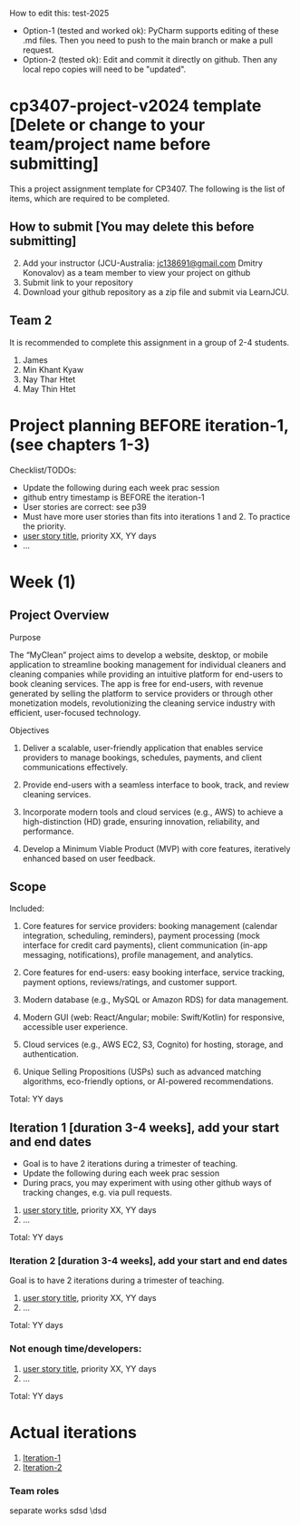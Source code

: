 
How to edit this: test-2025
* Option-1 (tested and worked ok): PyCharm supports editing of these .md files. Then you need to push to the main branch or make a pull request.
* Option-2 (tested ok): Edit and commit it directly on github. Then any local repo copies will need to be "updated".

# cp3407-project-v2024 template [Delete or change to your team/project name before submitting]

This a project assignment template for CP3407. 
The following is the list of items, which are required to be completed.

## How to submit [You may delete this before submitting]

2. Add your instructor (JCU-Australia: jc138691@gmail.com Dmitry Konovalov) as a team member to view your project on github
1. Submit link to your repository
2. Download your github repository as a zip file and submit via LearnJCU.

## Team 2

It is recommended to complete this assignment in a group of 2-4 students. 
1. James 
2. Min Khant Kyaw
3. Nay Thar Htet
4. May Thin Htet

# Project planning BEFORE iteration-1, (see chapters 1-3)
Checklist/TODOs: 
* Update the following during each week prac session
* github entry timestamp is BEFORE the iteration-1
* User stories are correct: see p39
* Must have more user stories than fits into iterations 1 and 2. To practice the priority.
* [user story title](./user_stories/user_story_01_title.md), priority XX, YY days 
* ...
# Week (1)
## Project Overview
Purpose

The “MyClean” project aims to develop a website, desktop, or mobile application to streamline booking management for individual cleaners and cleaning companies while providing an intuitive platform for end-users to book cleaning services. The app is free for end-users, with revenue generated by selling the platform to service providers or through other monetization models, revolutionizing the cleaning service industry with efficient, user-focused technology.

Objectives

1. Deliver a scalable, user-friendly application that enables service providers to manage bookings, schedules, payments, and client communications effectively.

2. Provide end-users with a seamless interface to book, track, and review cleaning services.

3. Incorporate modern tools and cloud services (e.g., AWS) to achieve a high-distinction (HD) grade, ensuring innovation, reliability, and performance.

4. Develop a Minimum Viable Product (MVP) with core features, iteratively enhanced based on user feedback.

## Scope

Included:

1. Core features for service providers: booking management (calendar integration, scheduling, reminders), payment processing (mock interface for credit card payments), client communication (in-app messaging, notifications), profile management, and analytics.

2. Core features for end-users: easy booking interface, service tracking, payment options, reviews/ratings, and customer support.

3. Modern database (e.g., MySQL or Amazon RDS) for data management.

4. Modern GUI (web: React/Angular; mobile: Swift/Kotlin) for responsive, accessible user experience.

5. Cloud services (e.g., AWS EC2, S3, Cognito) for hosting, storage, and authentication.

6. Unique Selling Propositions (USPs) such as advanced matching algorithms, eco-friendly options, or AI-powered recommendations.

Total: YY days


## Iteration 1 [duration 3-4 weeks], add your start and end dates 

* Goal is to have 2 iterations during a trimester of teaching.
* Update the following during each week prac session
* During pracs, you may experiment with using other github ways of tracking changes, e.g. via pull requests.

1. [user story title](./user_stories/user_story_01_title.md), priority XX, YY days 
2. ...

Total: YY days


### Iteration 2 [duration 3-4 weeks], add your start and end dates
Goal is to have 2 iterations during a trimester of teaching.
1. [user story title](./user_stories/user_story_01_title.md), priority XX, YY days 
2. ...

Total: YY days

### Not enough time/developers: 
1. [user story title](./user_stories/user_story_01_title.md), priority XX, YY days 
2. ...

Total: YY days

# Actual iterations
1. [Iteration-1](./iteration_1.md)
2. [Iteration-2](./iteration_2.md)


### Team roles
separate works
sdsd
\dsd